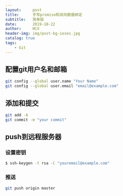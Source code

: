 ```yaml
---
layout:     post
title:      手写promise和双向数据绑定
subtitle:   简单版
date:       2019-10-22
author:     HCX
header-img: img/post-bg-ioses.jpg
catalog: true
tags:
    - Git
---
```


## 配置git用户名和邮箱
```bash
git config --global user.name "Your Name"
git config --global user.email "email@example.com"
```
## 添加和提交
```bash
git add -A
git commit -m "your commit"
```
## push到远程服务器
### 设置密钥
```bash
$ ssh-keygen -t rsa -C "youremail@example.com"
```
### 推送
```bash
git push origin master
```